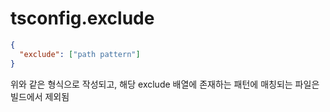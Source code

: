 # tsconfig.exclude

```json
{
  "exclude": ["path pattern"]
}
```

위와 같은 형식으로 작성되고, 해당 exclude 배열에 존재하는 패턴에 매칭되는 파일은 빌드에서 제외됨
